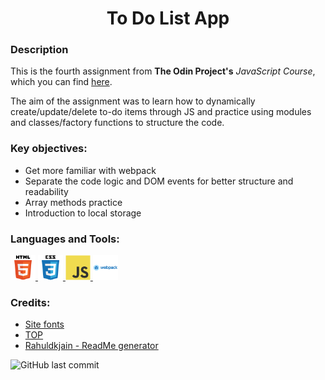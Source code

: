<h1 align="center">To Do List App</h1>

<h3 align="left">Description</h3>
<p align="left"> This is the fourth assignment from <strong>The Odin Project's</strong> <em>JavaScript Course</em>, which you can find <a href=https://www.theodinproject.com/lessons/node-path-javascript-todo-list>here</a>.
</p>

The aim of the assignment was to learn how to dynamically create/update/delete to-do items through JS and practice using modules and classes/factory functions
to structure the code.

<h3 align="left">Key objectives:</h3>

* Get more familiar with webpack
* Separate the code logic and DOM events for better structure and readability
* Array methods practice
* Introduction to local storage

<!-- <h3 align="left">Biggest challenges</h3>
<ul>
  <li>
</ul> -->

<!-- <h3 align="left">Result</h3> -->

<h3 align="left">Languages and Tools:</h3>
<p align="left"> <a href="https://www.w3.org/html/" target="_blank" rel="noreferrer"> <img src="https://raw.githubusercontent.com/devicons/devicon/master/icons/html5/html5-original-wordmark.svg" alt="html5" width="40" height="40"/> </a>
<a href="https://www.w3schools.com/css/" target="_blank" rel="noreferrer"> <img src="https://raw.githubusercontent.com/devicons/devicon/master/icons/css3/css3-original-wordmark.svg" alt="css3" width="40" height="40"/> </a>
<a href="https://developer.mozilla.org/en-US/docs/Web/JavaScript" target="_blank" rel="noreferrer"> <img src="https://raw.githubusercontent.com/devicons/devicon/master/icons/javascript/javascript-original.svg" alt="javascript" width="40" height="40"/> </a>
<a href="https://webpack.js.org" target="_blank" rel="noreferrer"> <img src="https://raw.githubusercontent.com/devicons/devicon/d00d0969292a6569d45b06d3f350f463a0107b0d/icons/webpack/webpack-original-wordmark.svg" alt="webpack" width="40" height="40"/> </a>
</p>

<h3 align="left">Credits:</h3>

* <a href="https://www.fontsquirrel.com/">Site fonts</a>
* <a href="https://www.theodinproject.com/about">TOP</a>
* <a href="https://rahuldkjain.github.io/gh-profile-readme-generator/">Rahuldkjain - ReadMe generator</a>


<img alt="GitHub last commit" src="https://img.shields.io/github/last-commit/stef44n/todo-list?label=latest%20update&logo=github&style=for-the-badge">